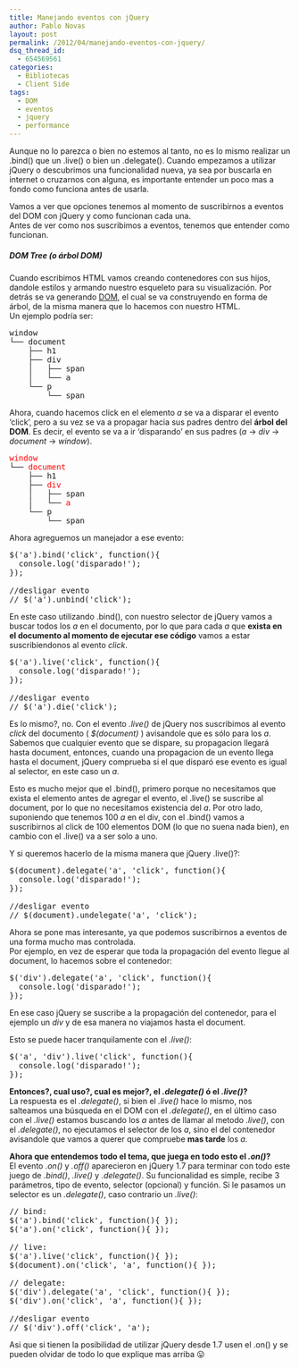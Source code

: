 ```yaml
---
title: Manejando eventos con jQuery
author: Pablo Novas
layout: post
permalink: /2012/04/manejando-eventos-con-jquery/
dsq_thread_id:
  - 654569561
categories:
  - Bibliotecas
  - Client Side
tags:
  - DOM
  - eventos
  - jquery
  - performance
---
```

Aunque no lo parezca o bien no estemos al tanto, no es lo mismo realizar un .bind() que un .live() o bien un .delegate(). Cuando empezamos a utilizar jQuery o descubrimos una funcionalidad nueva, ya sea por buscarla en internet o cruzarnos con alguna, es importante entender un poco mas a fondo como funciona antes de usarla.

Vamos a ver que opciones tenemos al momento de suscribirnos a eventos del DOM con jQuery y como funcionan cada una.  
Antes de ver como nos suscribimos a eventos, tenemos que entender como funcionan.

##### DOM Tree (o árbol DOM)

Cuando escribimos HTML vamos creando contenedores con sus hijos, dandole estilos y armando nuestro esqueleto para su visualización. Por detrás se va generando [DOM][1], el cual se va construyendo en forma de árbol, de la misma manera que lo hacemos con nuestro HTML.  
Un ejemplo podría ser:

<pre>window
└── document
    ├── h1
    ├── div
    │   ├── span
    │   └── a
    └── p
        └── span
</pre>

Ahora, cuando hacemos click en el elemento *a* se va a disparar el evento &#8216;click&#8217;, pero a su vez se va a propagar hacia sus padres dentro del **árbol del DOM**. Es decir, el evento se va a ir &#8216;disparando&#8217; en sus padres (*a* -> *div* -> *document* -> *window*).

<pre><font style="color:red">window</font>
└── <font style="color:red">document</font>
    ├── h1
    ├── <font style="color:red">div</font>
    │   ├── span
    │   └── <font style="color:red">a</font>
    └── p
        └── span
</pre>

Ahora agreguemos un manejador a ese evento:

<pre class="brush: jscript; title: .bind(); notranslate" title=".bind()">$('a').bind('click', function(){
  console.log('disparado!');
});

//desligar evento
// $('a').unbind('click');
</pre>

En este caso utilizando .bind(), con nuestro selector de jQuery vamos a buscar todos los *a* en el documento, por lo que para cada *a* que **exista en el documento al momento de ejecutar ese código** vamos a estar suscribiendonos al evento *click*.

<pre class="brush: jscript; title: .live(); notranslate" title=".live()">$('a').live('click', function(){
  console.log('disparado!');
});

//desligar evento
// $('a').die('click');
</pre>

Es lo mismo?, no. Con el evento *.live()* de jQuery nos suscribimos al evento *click* del documento ( *$(document)* ) avisandole que es sólo para los *a*. Sabemos que cualquier evento que se dispare, su propagacion llegará hasta document, entonces, cuando una propagacion de un evento llega hasta el document, jQuery comprueba si el que disparó ese evento es igual al selector, en este caso un *a*.

Esto es mucho mejor que el .bind(), primero porque no necesitamos que exista el elemento antes de agregar el evento, el .live() se suscribe al document, por lo que no necesitamos existencia del *a*. Por otro lado, suponiendo que tenemos 100 *a* en el div, con el .bind() vamos a suscribirnos al click de 100 elementos DOM (lo que no suena nada bien), en cambio con el .live() va a ser solo a uno.

Y si queremos hacerlo de la misma manera que jQuery .live()?:

<pre class="brush: jscript; title: .delegate(); notranslate" title=".delegate()">$(document).delegate('a', 'click', function(){
  console.log('disparado!');
});

//desligar evento
// $(document).undelegate('a', 'click');
</pre>

Ahora se pone mas interesante, ya que podemos suscribirnos a eventos de una forma mucho mas controlada.  
Por ejemplo, en vez de esperar que toda la propagación del evento llegue al document, lo hacemos sobre el contenedor:

<pre class="brush: jscript; title: ; notranslate" title="">$('div').delegate('a', 'click', function(){
  console.log('disparado!');
});
</pre>

En ese caso jQuery se suscribe a la propagación del contenedor, para el ejemplo un *div* y de esa manera no viajamos hasta el document.

Esto se puede hacer tranquilamente con el *.live()*:

<pre class="brush: jscript; title: ; notranslate" title="">$('a', 'div').live('click', function(){
  console.log('disparado!');
});
</pre>

**Entonces?, cual uso?, cual es mejor?, el *.delegate()* ó el *.live()*?**  
La respuesta es el *.delegate()*, si bien el *.live()* hace lo mismo, nos salteamos una búsqueda en el DOM con el *.delegate()*, en el último caso con el *.live()* estamos buscando los *a* antes de llamar al metodo *.live()*, con el *.delegate()*, no ejecutamos el selector de los *a*, sino el del contenedor avisandole que vamos a querer que compruebe **mas tarde** los *a*.

**Ahora que entendemos todo el tema, que juega en todo esto el *.on()*?**  
El evento *.on()* y *.off()* aparecieron en jQuery 1.7 para terminar con todo este juego de *.bind()*, *.live()* y *.delegate()*. Su funcionalidad es simple, recibe 3 parámetros, tipo de evento, selector (opcional) y función. Si le pasamos un selector es un *.delegate()*, caso contrario un *.live()*:

<pre class="brush: jscript; title: ; notranslate" title="">// bind:
$('a').bind('click', function(){ });
$('a').on('click', function(){ });

// live:
$('a').live('click', function(){ });
$(document).on('click', 'a', function(){ });

// delegate:
$('div').delegate('a', 'click', function(){ });
$('div').on('click', 'a', function(){ });

//desligar evento
// $('div').off('click', 'a');
</pre>

Asi que si tienen la posibilidad de utilizar jQuery desde 1.7 usen el .on() y se pueden olvidar de todo lo que explique mas arriba 😛

 [1]: http://fernetjs.com/2011/10/introduccion/ "Que es el DOM?"